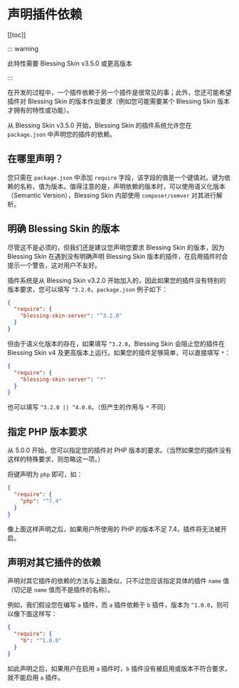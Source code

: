 # 声明插件依赖

[[toc]]

::: warning

此特性需要 Blessing Skin v3.5.0 或更高版本

:::

在开发的过程中，一个插件依赖于另一个插件是很常见的事；此外，您还可能希望插件对 Blessing Skin 的版本作出要求（例如您可能需要某个 Blessing Skin 版本才拥有的特性或功能）。

从 Blessing Skin v3.5.0 开始，Blessing Skin 的插件系统允许您在 `package.json` 中声明您的插件的依赖。

## 在哪里声明？

您只需在 `package.json` 中添加 `require` 字段，该字段的值是一个键值对。键为依赖的名称，值为版本。值得注意的是，声明依赖的版本时，可以使用语义化版本（Semantic Version），Blessing Skin 内部使用 `composer/semver` 对其进行解析。

## 明确 Blessing Skin 的版本

尽管这不是必须的，但我们还是建议您声明您要求 Blessing Skin 的版本，因为 Blessing Skin 在遇到没有明确声明 Blessing Skin 版本的插件，在启用插件时会提示一个警告，这对用户不友好。

插件系统是从 Blessing Skin v3.2.0 开始加入的，因此如果您的插件没有特别的版本要求，您可以填写 `^3.2.0`，`package.json`  例子如下：

```json
{
  "require": {
    "blessing-skin-server": "^3.2.0"
  }
}
```

但由于语义化版本的存在，如果填写 `^3.2.0`，Blessing Skin 会阻止您的插件在 Blessing Skin v4 及更高版本上运行。如果您的插件足够简单，可以直接填写 `*`：

```json
{
  "require": {
    "blessing-skin-server": "*"
  }
}
```

也可以填写 `^3.2.0 || ^4.0.0`。（但产生的作用与 `*` 不同）

## 指定 PHP 版本要求

从 5.0.0 开始，您可以指定您的插件对 PHP 版本的要求。（当然如果您的插件没有这样的特殊要求，则忽略这一项。）

将键声明为 `php` 即可，如：

```json
{
  "require": {
    "php": "^7.4"
  }
}
```

像上面这样声明之后，如果用户所使用的 PHP 的版本不足 7.4，插件将无法被开启。

## 声明对其它插件的依赖

声明对其它插件的依赖的方法与上面类似，只不过您应该指定具体的插件 `name` 值（切记是 `name` 值而不是插件的名称）。

例如，我们假设您在编写 `a` 插件，而 `a` 插件依赖于 `b` 插件，版本为 `^1.0.0`，则可以像下面这样写：

```json
{
  "require": {
    "b": "^1.0.0"
  }
}
```

如此声明之后，如果用户在启用 `a` 插件时，`b` 插件没有被启用或版本不符合要求，就不能启用 `a` 插件。
